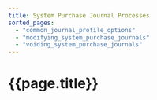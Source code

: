 ```yaml
---
title: System Purchase Journal Processes
sorted_pages:
  - "common_journal_profile_options"
  - "modifying_system_purchase_journals"
  - "voiding_system_purchase_journals"
---
```

# {{page.title}}
